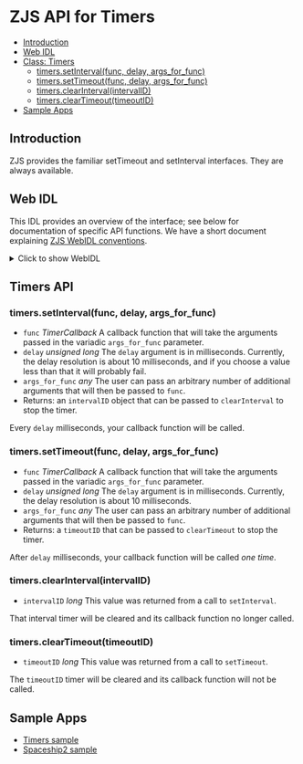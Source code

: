 ZJS API for Timers
==================

* [Introduction](#introduction)
* [Web IDL](#web-idl)
* [Class: Timers](#timers-api)
  * [timers.setInterval(func, delay, args_for_func)](#timerssetintervalfunc-delay-args_for_func)
  * [timers.setTimeout(func, delay, args_for_func)](#timerssettimeoutfunc-delay-args_for_func)
  * [timers.clearInterval(intervalID)](#timersclearintervalintervalid)
  * [timers.clearTimeout(timeoutID)](#timerscleartimeouttimeoutid)
* [Sample Apps](#sample-apps)

Introduction
------------
ZJS provides the familiar setTimeout and setInterval interfaces. They are always
available.

Web IDL
-------
This IDL provides an overview of the interface; see below for
documentation of specific API functions.  We have a short document
explaining [ZJS WebIDL conventions](Notes_on_WebIDL.md).

<details>
<summary>Click to show WebIDL</summary>
<pre>
// require returns a Timers object
// var timers = require('timers');
<p>
[ReturnFromRequire]
interface Timers {
    intervalID setInterval(TimerCallback func, unsigned long delay, any... args_for_func);
    timeoutID setTimeout(TimerCallback func, unsigned long delay, any... args_for_func);
    void clearInterval(long intervalID);
    void clearTimeout(long timeoutID);
};<p>
callback TimerCallback = void (any... callback_args);</pre>
</details>

Timers API
----------
### timers.setInterval(func, delay, args_for_func)
* `func` *TimerCallback* A callback function that will take the arguments passed in the variadic `args_for_func` parameter.
* `delay` *unsigned long* The `delay` argument is in milliseconds. Currently, the delay resolution is about 10 milliseconds, and if you choose a value less than that it will probably fail.
* `args_for_func` *any* The user can pass an arbitrary number of additional arguments that will then be passed to `func`.
* Returns: an `intervalID` object that can be passed to `clearInterval` to stop the timer.

Every `delay` milliseconds, your callback function will be called.

### timers.setTimeout(func, delay, args_for_func)
* `func` *TimerCallback* A callback function that will take the arguments passed in the variadic `args_for_func` parameter.
* `delay` *unsigned long* The `delay` argument is in milliseconds. Currently, the delay resolution is about 10 milliseconds.
* `args_for_func` *any* The user can pass an arbitrary number of additional arguments that will then be passed to `func`.
* Returns: a `timeoutID` that can be passed to `clearTimeout` to stop the timer.

After `delay` milliseconds, your callback function will be called *one time*.

### timers.clearInterval(intervalID)
* `intervalID` *long* This value was returned from a call to `setInterval`.

That interval timer will be cleared and its callback function
no longer called.

### timers.clearTimeout(timeoutID)
* `timeoutID` *long* This value was returned from a call to `setTimeout`.

The `timeoutID` timer will be cleared and its callback function will not be
called.

Sample Apps
-----------
* [Timers sample](../samples/Timers.js)
* [Spaceship2 sample](../samples/arduino/starterkit/Spaceship2.js)

